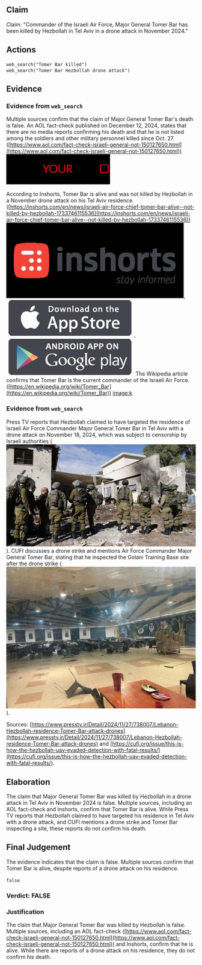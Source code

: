 ## Claim
Claim: "Commander of the Israeli Air Force, Major General Tomer Bar has been killed by Hеzbollаh in Tel Aviv in a drone attack in November 2024."

## Actions
```
web_search("Tomer Bar killed")
web_search("Tomer Bar Hezbollah drone attack")
```

## Evidence
### Evidence from `web_search`
Multiple sources confirm that the claim of Major General Tomer Bar's death is false. An AOL fact-check published on December 12, 2024, states that there are no media reports confirming his death and that he is not listed among the soldiers and other military personnel killed since Oct. 27. ([https://www.aol.com/fact-check-israeli-general-not-150127650.html](https://www.aol.com/fact-check-israeli-general-not-150127650.html)) ![image 6024](media/2025-08-29_19-39-1756496359-839555.jpg)

According to Inshorts, Tomer Bar is alive and was not killed by Hezbollah in a November drone attack on his Tel Aviv residence. ([https://inshorts.com/en/news/israeli-air-force-chief-tomer-bar-alive--not-killed-by-hezbollah-1733746115536](https://inshorts.com/en/news/israeli-air-force-chief-tomer-bar-alive--not-killed-by-hezbollah-1733746115536)) ![image 6051](media/2025-08-29_19-39-1756496380-412626.jpg), ![image 6052](media/2025-08-29_19-39-1756496380-881923.jpg), ![image 6053](media/2025-08-29_19-39-1756496381-170006.jpg) The Wikipedia article confirms that Tomer Bar is the current commander of the Israeli Air Force. ([https://en.wikipedia.org/wiki/Tomer_Bar](https://en.wikipedia.org/wiki/Tomer_Bar)) <image:k>


### Evidence from `web_search`
Press TV reports that Hеzbollаh claimed to have targeted the residence of Israeli Air Force Commander Major General Tomer Bar in Tel Aviv with a drone attack on November 18, 2024, which was subject to censorship by Israeli authorities (![image 6055](media/2025-08-29_19-39-1756496394-632192.jpg)). CUFI discusses a drone strike and mentions Air Force Commander Major General Tomer Bar, stating that he inspected the Golani Training Base site after the drone strike (![image 6085](media/2025-08-29_19-40-1756496413-702200.jpg)).

Sources: [https://www.presstv.ir/Detail/2024/11/27/738007/Lebanon-Hezbollah-residence-Tomer-Bar-attack-drones](https://www.presstv.ir/Detail/2024/11/27/738007/Lebanon-Hezbollah-residence-Tomer-Bar-attack-drones) and [https://cufi.org/issue/this-is-how-the-hezbollah-uav-evaded-detection-with-fatal-results/](https://cufi.org/issue/this-is-how-the-hezbollah-uav-evaded-detection-with-fatal-results/).


## Elaboration
The claim that Major General Tomer Bar was killed by Hеzbollаh in a drone attack in Tel Aviv in November 2024 is false. Multiple sources, including an AOL fact-check and Inshorts, confirm that Tomer Bar is alive. While Press TV reports that Hеzbollаh claimed to have targeted his residence in Tel Aviv with a drone attack, and CUFI mentions a drone strike and Tomer Bar inspecting a site, these reports do not confirm his death.


## Final Judgement
The evidence indicates that the claim is false. Multiple sources confirm that Tomer Bar is alive, despite reports of a drone attack on his residence.

`false`

### Verdict: FALSE

### Justification
The claim that Major General Tomer Bar was killed by Hеzbollаh is false. Multiple sources, including an AOL fact-check ([https://www.aol.com/fact-check-israeli-general-not-150127650.html](https://www.aol.com/fact-check-israeli-general-not-150127650.html)) and Inshorts, confirm that he is alive. While there are reports of a drone attack on his residence, they do not confirm his death.

